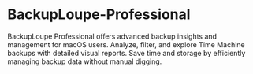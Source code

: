 # BackupLoupe-Professional
BackupLoupe Professional offers advanced backup insights and management for macOS users. Analyze, filter, and explore Time Machine backups with detailed visual reports. Save time and storage by efficiently managing backup data without manual digging.
